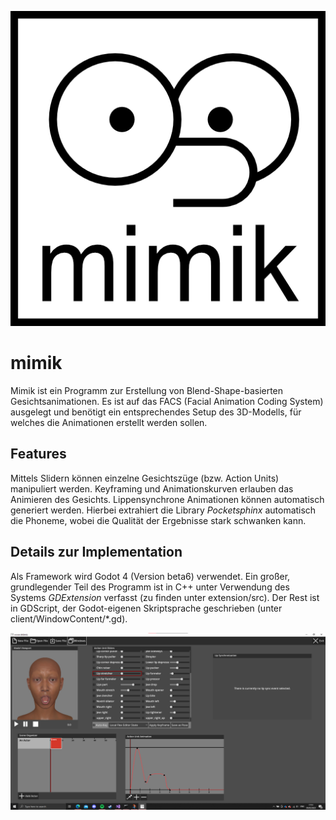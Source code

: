 ![Mimik-Logo](readme/mimiklogo.png)
# mimik
Mimik ist ein Programm zur Erstellung von Blend-Shape-basierten Gesichtsanimationen. Es ist auf das FACS (Facial Animation Coding System) ausgelegt und benötigt ein entsprechendes Setup des 3D-Modells, für welches die Animationen erstellt werden sollen.

## Features
Mittels Slidern können einzelne Gesichtszüge (bzw. Action Units) manipuliert werden. Keyframing und Animationskurven erlauben das Animieren des Gesichts. Lippensynchrone Animationen können automatisch generiert werden. Hierbei extrahiert die Library _Pocketsphinx_ automatisch die Phoneme, wobei die Qualität der Ergebnisse stark schwanken kann. 

## Details zur Implementation
Als Framework wird Godot 4 (Version beta6) verwendet. Ein großer, grundlegender Teil des Programm ist in C++ unter Verwendung des Systems _GDExtension_ verfasst (zu finden unter extension/src). Der Rest ist in GDScript, der Godot-eigenen Skriptsprache geschrieben (unter client/WindowContent/*.gd).

![Screenshot](readme/window.png)